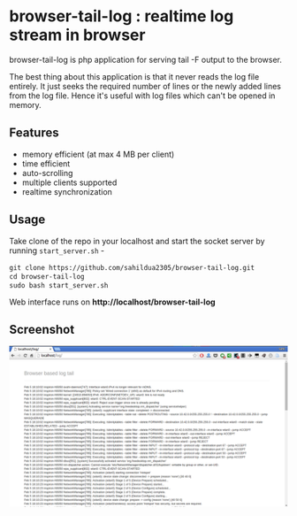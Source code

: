 # browser-tail-log : realtime log stream in browser

browser-tail-log is php application for serving tail -F output to the browser.

The best thing about this application is that it never reads the log file entirely. It just seeks the required number of lines or the newly added lines from the log file. Hence it's useful with log files which can't be opened in memory.

## Features
 - memory efficient (at max 4 MB per client)
 - time efficient
 - auto-scrolling
 - multiple clients supported
 - realtime synchronization

## Usage

Take clone of the repo in your localhost and start the socket server by running `start_server.sh` - 
    
    git clone https://github.com/sahildua2305/browser-tail-log.git
    cd browser-tail-log
    sudo bash start_server.sh

Web interface runs on **http://localhost/browser-tail-log**

## Screenshot
![Screenshot](screenshots/screenshot1.png?raw=true "Screenshot")
